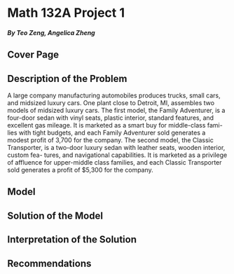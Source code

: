 # Math 132A Project 1

##### By Teo Zeng, Angelica Zheng

## Cover Page

## Description of the Problem

A large company manufacturing automobiles produces trucks, small cars,
and midsized luxury cars. One plant close to Detroit, MI, assembles two
models of midsized luxury cars. The first model, the Family Adventurer, is
a four-door sedan with vinyl seats, plastic interior, standard features, and
excellent gas mileage. It is marketed as a smart buy for middle-class fami-
lies with tight budgets, and each Family Adventurer sold generates a modest
profit of 3,700 for the company. The second model, the Classic Transporter,
is a two-door luxury sedan with leather seats, wooden interior, custom fea-
tures, and navigational capabilities. It is marketed as a privilege of affluence
for upper-middle class families, and each Classic Transporter sold generates
a profit of $5,300 for the company.

## Model

## Solution of the Model

## Interpretation of the Solution

## Recommendations